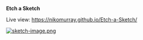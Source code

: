**Etch a Sketch**

Live view: https://nikomurray.github.io/Etch-a-Sketch/

[![sketch-image.png](https://i.postimg.cc/Y9D76Hr0/sketch-image.png)](https://postimg.cc/dkCgFgTc)

